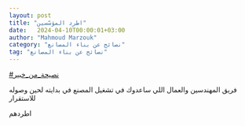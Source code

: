 ```yaml
---
layout: post
title: "اطرد المؤسّسين"
date:   2024-04-10T00:00:01+03:00
author: "Mahmoud Marzouk"
category: "نصائح عن بناء المصانع"
tag: "نصائح عن بناء المصانع"
---
```



[<u>\#نصيحة\_من\_خبير</u>](https://www.facebook.com/hashtag/%D9%86%D8%B5%D9%8A%D8%AD%D8%A9_%D9%85%D9%86_%D8%AE%D8%A8%D9%8A%D8%B1?__eep__=6&__cft__%5b0%5d=AZVeN-2rpi9bpsJ-4UeNUxmtfOjgSgJC-JCQXV21Hu0WVGBbui-0UaOvcOFYXQVmKYZuAcyWWf6FW2QbCRDKInXTU-DS-otPGwX_EeaPGjHtNpLrRtwa_eQOGraifrV56tnzCgj_CzEOjHldTnTT-PzviPF-U_vBK-9nEPgdvWXj5w&__tn__=*NK-R)

فريق المهندسين والعمال اللي ساعدوك في تشغيل المصنع في
بدايته لحين وصوله للاستقرار

اطردهم
